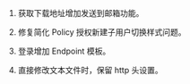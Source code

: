 1. 获取下载地址增加发送到邮箱功能。

2. 修复简化 Policy 授权新建子用户切换样式问题。

3. 登录增加 Endpoint 模板。

4. 直接修改文本文件时，保留 http 头设置。
